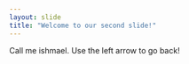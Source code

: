 ```yaml
---
layout: slide
title: "Welcome to our second slide!"
---
```

Call me ishmael.
Use the left arrow to go back!
